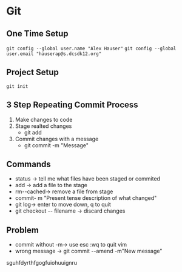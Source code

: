  # Git
 ## One Time Setup
 
 `git config --global user.name "Alex Hauser"`
`git config --global user.email "hauserap@s.dcsdk12.org"`

## Project Setup

`git init`

## 3 Step Repeating Commit Process
1. Make changes to code
2. Stage realted changes
    * git add
3. Commit changes with a message
    * git commit -m "Message"

## Commands

* status -> tell me what files have been staged or commited
* add ->  add a file to the stage
* rm--cached-> remove a file from stage 
* commit- m "Present tense description of what changed"
* git log-> enter to move down, q to quit
* git checkout -- filename -> discard changes



## Problem

* commit without -m-> use esc :wq to quit vim
* wrong message -> git commit --amend -m"New message"

sguhfdyrthfgogfuiohuuignru
